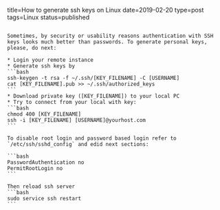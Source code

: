 title=How to generate ssh keys on Linux
date=2019-02-20
type=post
tags=Linux
status=published
~~~~~~

Sometimes, by security or usability reasons authentication with SSH keys looks much better than passwords. To generate personal keys, please, do next:

* Login your remote instance
* Generate ssh keys by
```bash
ssh-keygen -t rsa -f ~/.ssh/[KEY_FILENAME] -C [USERNAME]
cat [KEY_FILENAME].pub >> ~/.ssh/authorized_keys
```
* Download private key ([KEY_FILENAME]) to your local PC
* Try to connect from your local with key:
```bash
chmod 400 [KEY_FILENAME]
ssh -i [KEY_FILENAME] [USERNAME]@yourhost.com
```

To disable root login and password based login refer to  `/etc/ssh/sshd_config` and edid next sections:

```bash
PasswordAuthentication no
PermitRootLogin no
```

Then reload ssh server
```bash
sudo service ssh restart
```
